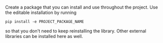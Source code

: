 Create a package that you can install and use throughout the project. Use the
editable installation by running 

```
pip install -e PROJECT_PACKAGE_NAME
```

so that you don't need to keep reinstalling the library. Other external
libraries can be installed here as well. 
